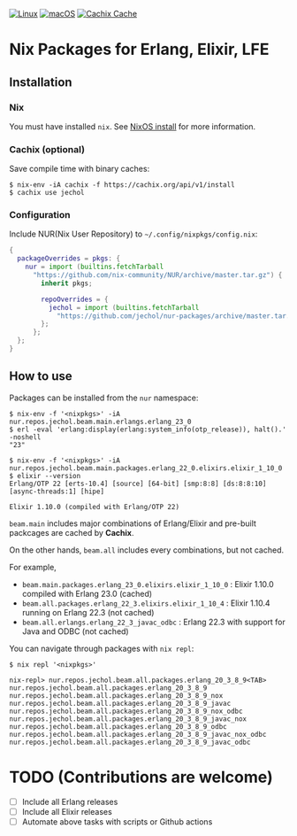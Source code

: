 [![Linux](https://github.com/jechol/nur-packages/workflows/Linux/badge.svg)](https://github.com/jechol/nur-packages/actions?query=workflow%3A%22Linux%22)
[![macOS](https://github.com/jechol/nur-packages/workflows/macOS/badge.svg)](https://github.com/jechol/nur-packages/actions?query=workflow%3A%22macOS%22)
[![Cachix Cache](https://img.shields.io/badge/cachix-jechol-blue.svg)](https://jechol.cachix.org)

# Nix Packages for Erlang, Elixir, LFE

## Installation

### Nix

You must have installed `nix`. See [NixOS install](https://nixos.org/manual/nix/stable/#chap-installation) for more information.

### Cachix (optional)

Save compile time with binary caches:

```console
$ nix-env -iA cachix -f https://cachix.org/api/v1/install
$ cachix use jechol
```

### Configuration

Include NUR(Nix User Repository) to `~/.config/nixpkgs/config.nix`:

```nix
{
  packageOverrides = pkgs: {
    nur = import (builtins.fetchTarball
      "https://github.com/nix-community/NUR/archive/master.tar.gz") {
        inherit pkgs;

        repoOverrides = {
          jechol = import (builtins.fetchTarball
            "https://github.com/jechol/nur-packages/archive/master.tar.gz") { };
        };
      };
  };
}
```

## How to use

Packages can be installed from the `nur` namespace:

```console
$ nix-env -f '<nixpkgs>' -iA nur.repos.jechol.beam.main.erlangs.erlang_23_0
$ erl -eval 'erlang:display(erlang:system_info(otp_release)), halt().'  -noshell
"23"

$ nix-env -f '<nixpkgs>' -iA nur.repos.jechol.beam.main.packages.erlang_22_0.elixirs.elixir_1_10_0
$ elixir --version
Erlang/OTP 22 [erts-10.4] [source] [64-bit] [smp:8:8] [ds:8:8:10] [async-threads:1] [hipe]

Elixir 1.10.0 (compiled with Erlang/OTP 22)
```

`beam.main` includes major combinations of Erlang/Elixir and pre-built packcages are cached by **Cachix**.

On the other hands, `beam.all` includes every combinations, but not cached. 

For example,

- `beam.main.packages.erlang_23_0.elixirs.elixir_1_10_0` : Elixir 1.10.0 compiled with Erlang 23.0 (cached)
- `beam.all.packages.erlang_22_3.elixirs.elixir_1_10_4` : Elixir 1.10.4 running on Erlang 22.3 (not cached)
- `beam.all.erlangs.erlang_22_3_javac_odbc` : Erlang 22.3 with support for Java and ODBC (not cached)

You can navigate through packages with `nix repl`:

```
$ nix repl '<nixpkgs>'

nix-repl> nur.repos.jechol.beam.all.packages.erlang_20_3_8_9<TAB>
nur.repos.jechol.beam.all.packages.erlang_20_3_8_9                 
nur.repos.jechol.beam.all.packages.erlang_20_3_8_9_nox
nur.repos.jechol.beam.all.packages.erlang_20_3_8_9_javac           
nur.repos.jechol.beam.all.packages.erlang_20_3_8_9_nox_odbc
nur.repos.jechol.beam.all.packages.erlang_20_3_8_9_javac_nox       
nur.repos.jechol.beam.all.packages.erlang_20_3_8_9_odbc
nur.repos.jechol.beam.all.packages.erlang_20_3_8_9_javac_nox_odbc
nur.repos.jechol.beam.all.packages.erlang_20_3_8_9_javac_odbc
```

# TODO (Contributions are welcome)
- [ ] Include all Erlang releases
- [ ] Include all Elixir releases
- [ ] Automate above tasks with scripts or Github actions